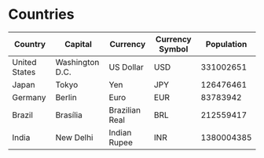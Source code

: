 # Countries
|Country      |Capital        |Currency      |Currency Symbol|Population|
|-------------|---------------|--------------|---------------|----------|
|United States|Washington D.C.|US Dollar     |USD            |331002651 |
|Japan        |Tokyo          |Yen           |JPY            |126476461 |
|Germany      |Berlin         |Euro          |EUR            |83783942  |
|Brazil       |Brasília       |Brazilian Real|BRL            |212559417 |
|India        |New Delhi      |Indian Rupee  |INR            |1380004385|
